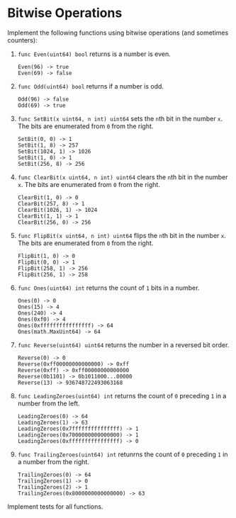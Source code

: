 # Bitwise Operations

Implement the following functions using bitwise operations (and sometimes counters):

1. `func Even(uint64) bool` returns is a number is even.
       
    ```
    Even(96) -> true
    Even(69) -> false
    ```
    
2. `func Odd(uint64) bool` returns if a number is odd.
    
    ```
    Odd(96) -> false
    Odd(69) -> true
    ```

3. `func SetBit(x uint64, n int) uint64` sets the `n`th bit in the number `x`. The bits are enumerated from `0` from the right.

    ```
    SetBit(0, 0) -> 1
    SetBit(1, 8) -> 257
    SetBit(1024, 1) -> 1026
    SetBit(1, 0) -> 1
    SetBit(256, 8) -> 256
    ```
    
4. `func ClearBit(x uint64, n int) uint64` clears the `n`th bit in the number `x`. The bits are enumerated from `0` from the right.

   ```
   ClearBit(1, 0) -> 0
   ClearBit(257, 8) -> 1
   ClearBit(1026, 1) -> 1024
   ClearBit(1, 1) -> 1
   ClearBit(256, 0) -> 256
   ```
   
5. `func FlipBit(x uint64, n int) uint64` flips the `n`th bit in the number `x`.  The bits are enumerated from `0` from the right.
 
   ```
   FlipBit(1, 0) -> 0
   FlipBit(0, 0) -> 1
   FlipBit(258, 1) -> 256
   FlipBit(256, 1) -> 258
   ```
   
6. `func Ones(uint64) int` returns the count of `1` bits in a number.

   ```
   Ones(0) -> 0
   Ones(15) -> 4
   Ones(240) -> 4
   Ones(0xf0) -> 4
   Ones(0xffffffffffffffff) -> 64
   Ones(math.MaxUint64) -> 64
   ```
   
7. `func Reverse(uint64) uint64` returns the number in a reversed bit order.

   ```
   Reverse(0) -> 0
   Reverse(0xff00000000000000) -> 0xff
   Reverse(0xff) -> 0xff00000000000000
   Reverse(0b1101) -> 0b1011000...00000
   Reverse(13) -> 936748722493063168
   ```
   
8. `func LeadingZeroes(uint64) int` returns the count of `0` preceding `1` in a number from the left.

   ```
   LeadingZeroes(0) -> 64
   LeadingZeroes(1) -> 63
   LeadingZeroes(0x7fffffffffffffff) -> 1
   LeadingZeroes(0x7000000000000000) -> 1
   LeadingZeroes(0xffffffffffffffff) -> 0
   ```
  
9. `func TrailingZeroes(uint64) int` retunrns the count of `0` preceding `1` in a number from the right.

   ```
   TrailingZeroes(0) -> 64
   TrailingZeroes(1) -> 0
   TrailingZeroes(2) -> 1
   TrailingZeroes(0x8000000000000000) -> 63
   ```

Implement tests for all functions.
